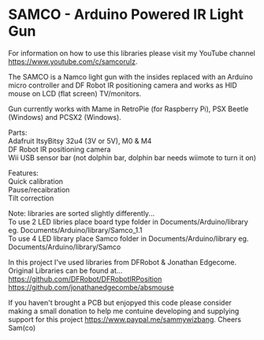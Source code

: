 # SAMCO - Arduino Powered IR Light Gun

For information on how to use this libraries please visit my YouTube channel https://www.youtube.com/c/samcorulz.

The SAMCO is a Namco light gun with the insides replaced with an Arduino micro controller and DF Robot IR positioning camera and works as HID mouse on LCD (flat screen) TV/monitors.

Gun currently works with Mame in RetroPie (for Raspberry Pi), PSX Beetle (Windows) and PCSX2 (Windows).

Parts:  
Adafruit ItsyBitsy 32u4 (3V or 5V), M0 & M4  
DF Robot IR positioning camera  
Wii USB sensor bar (not dolphin bar, dolphin bar needs wiimote to turn it on)

Features:  
Quick calibration  
Pause/recaibration  
Tilt correction  

Note: libraries are sorted slightly differently...  
To use 2 LED libries place board type folder in Documents/Arduino/library eg. Documents/Arduino/library/Samco_1.1  
To use 4 LED library place Samco folder in Documents/Arduino/library eg. Documents/Arduino/library/Samco  

In this project I've used libraries from DFRobot & Jonathan Edgecome. Original Libraries can be found at...
https://github.com/DFRobot/DFRobotIRPosition  
https://github.com/jonathanedgecombe/absmouse

If you haven't brought a PCB but enjopyed this code please consider making a small donation to help me contuine developing and supplying support for this project https://www.paypal.me/sammywizbang. Cheers Sam(co)

